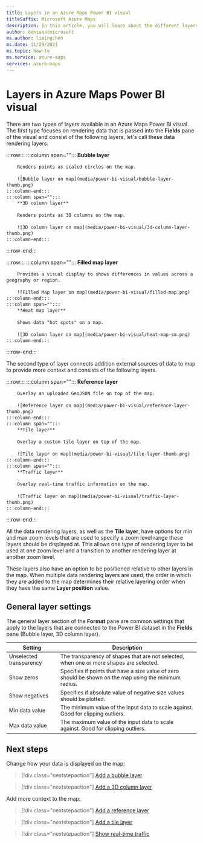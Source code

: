 ```yaml
---
title: Layers in an Azure Maps Power BI visual
titleSuffix: Microsoft Azure Maps
description: In this article, you will learn about the different layers available in an Azure Maps Power BI visual.
author: deniseatmicrosoft
ms.author: limingchen
ms.date: 11/29/2021
ms.topic: how-to
ms.service: azure-maps
services: azure-maps
---
```


# Layers in Azure Maps Power BI visual

There are two types of layers available in an Azure Maps Power BI visual. The first type focuses on rendering data that is passed into the **Fields** pane of the visual and consist of the following layers, let's call these data rendering layers.

:::row:::
    :::column span="":::
        **Bubble layer**

        Renders points as scaled circles on the map.

        ![Bubble layer on map](media/power-bi-visual/bubble-layer-thumb.png)
    :::column-end:::
    :::column span="":::
        **3D column layer**

        Renders points as 3D columns on the map.
        
        ![3D column layer on map](media/power-bi-visual/3d-column-layer-thumb.png)
    :::column-end:::
:::row-end:::

:::row:::
    :::column span="":::
        **Filled map layer**

        Provides a visual display to shows differences in values across a geography or region.

        ![Filled Map layer on map](media/power-bi-visual/filled-map.png)
    :::column-end:::
    :::column span="":::
        **Heat map layer**

        Shows data "hot spots" on a map.
        
        ![3D column layer on map](media/power-bi-visual/heat-map-sm.png)
    :::column-end:::
:::row-end:::

The second type of layer connects addition external sources of data to map to provide more context and consists of the following layers.

:::row:::
    :::column span="":::
        **Reference layer**

        Overlay an uploaded GeoJSON file on top of the map.

        ![Reference layer on map](media/power-bi-visual/reference-layer-thumb.png)
    :::column-end:::
    :::column span="":::
        **Tile layer**

        Overlay a custom tile layer on top of the map.
        
        ![Tile layer on map](media/power-bi-visual/tile-layer-thumb.png)
    :::column-end:::
    :::column span="":::
        **Traffic layer**

        Overlay real-time traffic information on the map.
        
        ![Traffic layer on map](media/power-bi-visual/traffic-layer-thumb.png)
    :::column-end:::
:::row-end:::

All the data rendering layers, as well as the **Tile layer**, have options for min and max zoom levels that are used to specify a zoom level range these layers should be displayed at. This allows one type of rendering layer to be used at one zoom level and a transition to another rendering layer at another zoom level.

These layers also have an option to be positioned relative to other layers in the map. When multiple data rendering layers are used, the order in which they are added to the map determines their relative layering order when they have the same **Layer position** value.

## General layer settings

The general layer section of the **Format** pane are common settings that apply to the layers that are connected to the Power BI dataset in the **Fields** pane (Bubble layer, 3D column layer).

| Setting     | Description   |
|-------------|---------------|
| Unselected transparency | The transparency of shapes that are not selected, when one or more shapes are selected.  |
| Show zeros              | Specifies if points that have a size value of zero should be shown on the map using the minimum radius. |
| Show negatives          | Specifies if absolute value of negative size values should be plotted.   |
| Min data value          | The minimum value of the input data to scale against. Good for clipping outliers.  |
| Max data value          | The maximum value of the input data to scale against. Good for clipping outliers.  |

## Next steps

Change how your data is displayed on the map:

> [!div class="nextstepaction"]
> [Add a bubble layer](power-bi-visual-add-bubble-layer.md)

> [!div class="nextstepaction"]
> [Add a 3D column layer](power-bi-visual-add-3d-column-layer.md)

Add more context to the map:

> [!div class="nextstepaction"]
> [Add a reference layer](power-bi-visual-add-reference-layer.md)

> [!div class="nextstepaction"]
> [Add a tile layer](power-bi-visual-add-tile-layer.md)

> [!div class="nextstepaction"]
> [Show real-time traffic](power-bi-visual-show-real-time-traffic.md)

